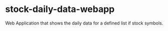 stock-daily-data-webapp
=======================

Web Application that shows the daily data for a defined list if stock symbols.
